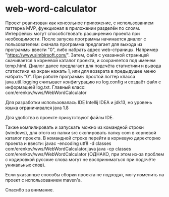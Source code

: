 # web-word-calculator #

Проект реализован как консольное приложение,
с использованием паттерна MVP, функционал в приложении разделён по слоям.
Интерфейсы могут способствовать расширению проекта при необходимости.
После запуска программы начинается диалог с пользователем:
сначала программа предлагает для выхода из программы ввести "0", либо
набрать адрес web-страницы. Например "https://www.simbirsoft.com/".
Затем, файл с указанной страницей скачивается в корневой каталог проекта,
и сохраняется под именем temp.html.
Диалог далее предлагает для подсчёта статистики и вывода
статистики на экран нажать 1, или для возврата в предыдущее меню
набрать "0". При работе программы простой логгер класса
java.util.logging считывает конфигурацию из log.config и
создаёт файл с информацией log.txt.
Главный класс: com/erenkov/wws/WebWordCalculator

Для разработки использовалась IDE Intellij IDEA и jdk13,
но уровень языка ограничивался java 1.8

Для удобства в проекте присутствуют файлы IDE.

Также компилировать и запускать можно из командной строки (windows),
для этого из папки src скопировать папку com в корневой каталог проекта.
В командной строке перейти в корневую директорию проекта и ввести:
javac -encoding utf8 -d classes com/erenkov/wws/WebWordCalculator.java
java -cp classes com/erenkov/wws/WebWordCalculator
(ОДНАКО, при этом из-за проблем с кодировкой русские слова могут 
не восприниматься при подсчёте уникальных слов).

Если указанные способы сборки проекта не подходят, могу изменить
на проект с использованием maven'а.

Спасибо за внимание.
